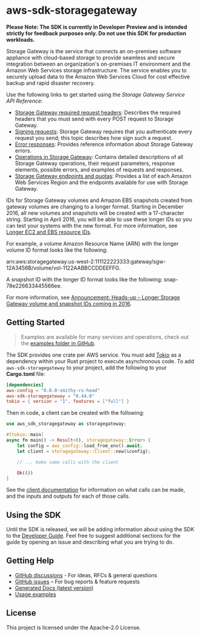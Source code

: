 # aws-sdk-storagegateway

**Please Note: The SDK is currently in Developer Preview and is intended strictly for
feedback purposes only. Do not use this SDK for production workloads.**

Storage Gateway is the service that connects an on-premises software appliance with cloud-based storage to provide seamless and secure integration between an organization's on-premises IT environment and the Amazon Web Services storage infrastructure. The service enables you to securely upload data to the Amazon Web Services Cloud for cost effective backup and rapid disaster recovery.

Use the following links to get started using the _Storage Gateway Service API Reference_:
  - [Storage Gateway required request headers](https://docs.aws.amazon.com/storagegateway/latest/userguide/AWSStorageGatewayAPI.html#AWSStorageGatewayHTTPRequestsHeaders): Describes the required headers that you must send with every POST request to Storage Gateway.
  - [Signing requests](https://docs.aws.amazon.com/storagegateway/latest/userguide/AWSStorageGatewayAPI.html#AWSStorageGatewaySigningRequests): Storage Gateway requires that you authenticate every request you send; this topic describes how sign such a request.
  - [Error responses](https://docs.aws.amazon.com/storagegateway/latest/userguide/AWSStorageGatewayAPI.html#APIErrorResponses): Provides reference information about Storage Gateway errors.
  - [Operations in Storage Gateway](https://docs.aws.amazon.com/storagegateway/latest/APIReference/API_Operations.html): Contains detailed descriptions of all Storage Gateway operations, their request parameters, response elements, possible errors, and examples of requests and responses.
  - [Storage Gateway endpoints and quotas](https://docs.aws.amazon.com/general/latest/gr/sg.html): Provides a list of each Amazon Web Services Region and the endpoints available for use with Storage Gateway.

IDs for Storage Gateway volumes and Amazon EBS snapshots created from gateway volumes are changing to a longer format. Starting in December 2016, all new volumes and snapshots will be created with a 17-character string. Starting in April 2016, you will be able to use these longer IDs so you can test your systems with the new format. For more information, see [Longer EC2 and EBS resource IDs](http://aws.amazon.com/ec2/faqs/#longer-ids).

For example, a volume Amazon Resource Name (ARN) with the longer volume ID format looks like the following:

arn:aws:storagegateway:us-west-2:111122223333:gateway/sgw-12A3456B/volume/vol-1122AABBCCDDEEFFG.

A snapshot ID with the longer ID format looks like the following: snap-78e226633445566ee.

For more information, see [Announcement: Heads-up – Longer Storage Gateway volume and snapshot IDs coming in 2016](http://forums.aws.amazon.com/ann.jspa?annID=3557).

## Getting Started

> Examples are available for many services and operations, check out the
> [examples folder in GitHub](https://github.com/awslabs/aws-sdk-rust/tree/main/examples).

The SDK provides one crate per AWS service. You must add [Tokio](https://crates.io/crates/tokio)
as a dependency within your Rust project to execute asynchronous code. To add `aws-sdk-storagegateway` to
your project, add the following to your **Cargo.toml** file:

```toml
[dependencies]
aws-config = "0.0.0-smithy-rs-head"
aws-sdk-storagegateway = "0.44.0"
tokio = { version = "1", features = ["full"] }
```

Then in code, a client can be created with the following:

```rust
use aws_sdk_storagegateway as storagegateway;

#[tokio::main]
async fn main() -> Result<(), storagegateway::Error> {
    let config = aws_config::load_from_env().await;
    let client = storagegateway::Client::new(&config);

    // ... make some calls with the client

    Ok(())
}
```

See the [client documentation](https://docs.rs/aws-sdk-storagegateway/latest/aws_sdk_storagegateway/client/struct.Client.html)
for information on what calls can be made, and the inputs and outputs for each of those calls.

## Using the SDK

Until the SDK is released, we will be adding information about using the SDK to the
[Developer Guide](https://docs.aws.amazon.com/sdk-for-rust/latest/dg/welcome.html). Feel free to suggest
additional sections for the guide by opening an issue and describing what you are trying to do.

## Getting Help

* [GitHub discussions](https://github.com/awslabs/aws-sdk-rust/discussions) - For ideas, RFCs & general questions
* [GitHub issues](https://github.com/awslabs/aws-sdk-rust/issues/new/choose) – For bug reports & feature requests
* [Generated Docs (latest version)](https://awslabs.github.io/aws-sdk-rust/)
* [Usage examples](https://github.com/awslabs/aws-sdk-rust/tree/main/examples)

## License

This project is licensed under the Apache-2.0 License.

